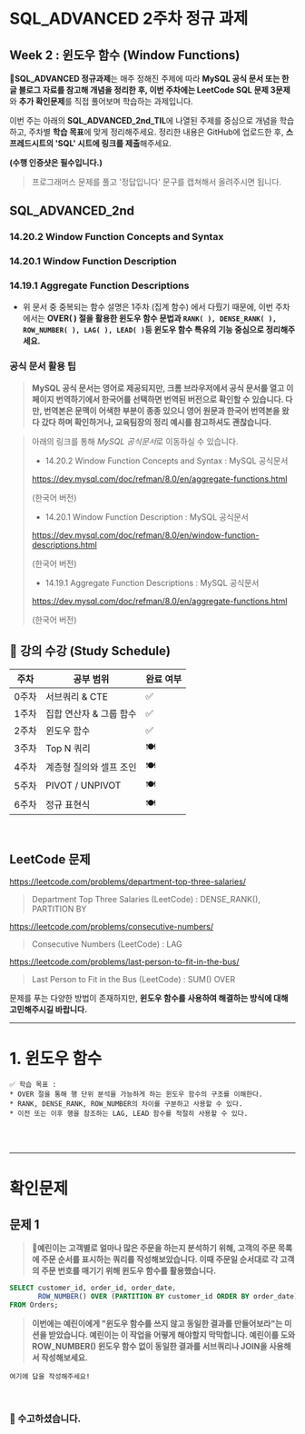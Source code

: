 # SQL_ADVANCED 2주차 정규 과제 

## Week 2 : 윈도우 함수 (Window Functions)

📌**SQL_ADVANCED 정규과제**는 매주 정해진 주제에 따라 **MySQL 공식 문서 또는 한글 블로그 자료를 참고해 개념을 정리한 후, 이번 주차에는 LeetCode SQL 문제 3문제**와 **추가 확인문제**를 직접 풀어보며 학습하는 과제입니다. 

이번 주는 아래의 **SQL_ADVANCED_2nd_TIL**에 나열된 주제를 중심으로 개념을 학습하고, 주차별 **학습 목표**에 맞게 정리해주세요. 정리한 내용은 GitHub에 업로드한 후, **스프레드시트의 'SQL' 시트에 링크를 제출**해주세요. 



**(수행 인증샷은 필수입니다.)** 

> 프로그래머스 문제를 풀고 '정답입니다' 문구를 캡쳐해서 올려주시면 됩니다. 

## SQL_ADVANCED_2nd

### 14.20.2 Window Function Concepts and Syntax

### 14.20.1 Window Function Description

### 14.19.1 Aggregate Function Descriptions

- 위 문서 중 중복되는 함수 설명은 1주차 (집계 함수) 에서 다뤘기 때문에, 이번 주차에서는 **OVER( ) 절을 활용한 윈도우 함수 문법과 `RANK( ), DENSE_RANK( ), ROW_NUMBER( ), LAG( ), LEAD( )`등 윈도우 함수 특유의 기능 중심으로 정리해주세요.**



### 공식 문서 활용 팁

>  **MySQL 공식 문서는 영어로 제공되지만, 크롬 브라우저에서 공식 문서를 열고 이 페이지 번역하기에서 한국어를 선택하면 번역된 버전으로 확인할 수 있습니다. 다만, 번역본은 문맥이 어색한 부분이 종종 있으니 영어 원문과 한국어 번역본을 왔다 갔다 하며 확인하거나, 교육팀장의 정리 예시를 참고하셔도 괜찮습니다.**





> 아래의 링크를 통해 *MySQL 공식문서*로 이동하실 수 있습니다.
>
> - 14.20.2 Window Function Concepts and Syntax : MySQL 공식문서
>
> https://dev.mysql.com/doc/refman/8.0/en/aggregate-functions.html
>
> (한국어 버전)
>
> - 14.20.1 Window Function Description : MySQL 공식문서
>
> https://dev.mysql.com/doc/refman/8.0/en/window-function-descriptions.html
>
> (한국어 버전)
>
> - 14.19.1 Aggregate Function Descriptions : MySQL 공식문서
>
> https://dev.mysql.com/doc/refman/8.0/en/aggregate-functions.html
>
> (한국어 버전)
>



## 🏁 강의 수강 (Study Schedule)

| 주차  | 공부 범위               | 완료 여부 |
| ----- | ----------------------- | --------- |
| 0주차 | 서브쿼리 & CTE          | ✅         |
| 1주차 | 집합 연산자 & 그룹 함수 | ✅         |
| 2주차 | 윈도우 함수             | ✅         |
| 3주차 | Top N 쿼리              | 🍽️         |
| 4주차 | 계층형 질의와 셀프 조인 | 🍽️         |
| 5주차 | PIVOT / UNPIVOT         | 🍽️         |
| 6주차 | 정규 표현식             | 🍽️         |

<br>



## LeetCode 문제 

https://leetcode.com/problems/department-top-three-salaries/

> Department Top Three Salaries (LeetCode) : DENSE_RANK(), PARTITION BY

https://leetcode.com/problems/consecutive-numbers/

> Consecutive Numbers (LeetCode) : LAG

https://leetcode.com/problems/last-person-to-fit-in-the-bus/

> Last Person to Fit in the Bus (LeetCode) : SUM() OVER 



문제를 푸는 다양한 방법이 존재하지만, **윈도우 함수를 사용하여 해결하는 방식에 대해 고민해주시길 바랍니다.** 



<!-- 여기까진 그대로 둬 주세요-->

---

 # 1. 윈도우 함수

~~~
✅ 학습 목표 :
* OVER 절을 통해 행 단위 분석을 가능하게 하는 윈도우 함수의 구조를 이해한다.
* RANK, DENSE_RANK, ROW_NUMBER의 차이를 구분하고 사용할 수 있다.
* 이전 또는 이후 행을 참조하는 LAG, LEAD 함수를 적절히 사용할 수 있다.
~~~

<!-- 새롭게 배운 내용을 자유롭게 정리해주세요.-->





<br>

<br>

---

# 확인문제

## 문제 1

> **🧚예린이는 고객별로 얼마나 많은 주문을 하는지 분석하기 위해, 고객의 주문 목록에 주문 순서를 표시하는 쿼리를 작성해보았습니다. 이때 주문일 순서대로 각 고객의 주문 번호를 매기기 위해 윈도우 함수를 활용했습니다.**

~~~sql
SELECT customer_id, order_id, order_date,
       ROW_NUMBER() OVER (PARTITION BY customer_id ORDER BY order_date) AS order_rank
FROM Orders;
~~~

> **이번에는 예린이에게 "윈도우 함수를 쓰지 않고 동일한 결과를 만들어보라"는 미션을 받았습니다. 예린이는 이 작업을 어떻게 해야할지 막막합니다. 예린이를 도와 ROW_NUMBER() 윈도우 함수 없이 동일한 결과를 서브쿼리나 JOIN을 사용해서 작성해보세요.**

~~~
여기에 답을 작성해주세요!
~~~



<br>

### 🎉 수고하셨습니다.







